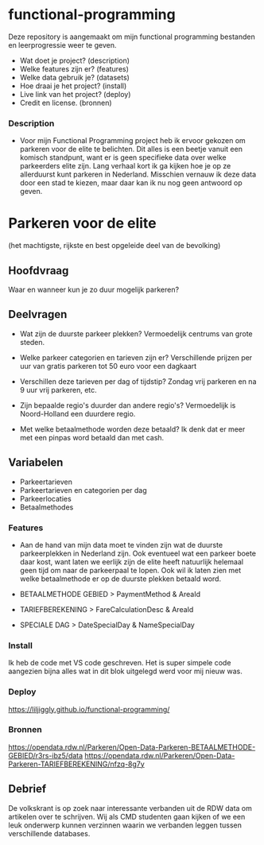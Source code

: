 # functional-programming
Deze repository is aangemaakt om mijn functional programming bestanden en leerprogressie weer te geven.

- Wat doet je project? (description)
- Welke features zijn er? (features)
- Welke data gebruik je? (datasets)
- Hoe draai je het project? (install)
- Live link van het project? (deploy)
- Credit en license. (bronnen)


### Description

- Voor mijn Functional Programming project heb ik ervoor gekozen om parkeren voor de elite te belichten. Dit alles is een beetje vanuit een komisch standpunt, want er is geen specifieke data over welke parkeerders elite zijn. Lang verhaal kort ik ga kijken hoe je op ze allerduurst kunt parkeren in Nederland. Misschien vernauw ik deze data door een stad te kiezen, maar daar kan ik nu nog geen antwoord op geven.

# Parkeren voor de elite
(het machtigste, rijkste en best opgeleide deel van de bevolking)

## Hoofdvraag
Waar en wanneer kun je zo duur mogelijk parkeren? 

## Deelvragen
* Wat zijn de duurste parkeer plekken?
Vermoedelijk centrums van grote steden.

* Welke parkeer categorien en tarieven zijn er?
Verschillende prijzen per uur van gratis parkeren tot 50 euro voor een dagkaart

* Verschillen deze tarieven per dag of tijdstip?
Zondag vrij parkeren en na 9 uur vrij parkeren, etc.

* Zijn bepaalde regio's duurder dan andere regio's?
Vermoedelijk is Noord-Holland een duurdere regio.

* Met welke betaalmethode worden deze betaald?
Ik denk dat er meer met een pinpas word betaald dan met cash.

## Variabelen
* Parkeertarieven
* Parkeertarieven en categorien per dag
* Parkeerlocaties
* Betaalmethodes



### Features

- Aan de hand van mijn data moet te vinden zijn wat de duurste parkeerplekken in Nederland zijn. Ook eventueel wat een parkeer boete daar kost, want laten we eerlijk zijn de elite heeft natuurlijk helemaal geen tijd om naar de parkeerpaal te lopen. Ook wil ik laten zien met welke betaalmethode er op de duurste plekken betaald word. 

- BETAALMETHODE GEBIED > PaymentMethod & AreaId
- TARIEFBEREKENING > FareCalculationDesc & AreaId
- SPECIALE DAG > DateSpecialDay & NameSpecialDay

### Install

Ik heb de code met VS code geschreven. Het is super simpele code aangezien bijna alles wat in dit blok uitgelegd werd voor mij nieuw was.

### Deploy

https://liljiggly.github.io/functional-programming/

### Bronnen

https://opendata.rdw.nl/Parkeren/Open-Data-Parkeren-BETAALMETHODE-GEBIED/r3rs-ibz5/data
https://opendata.rdw.nl/Parkeren/Open-Data-Parkeren-TARIEFBEREKENING/nfzq-8g7y

## Debrief

De volkskrant is op zoek naar interessante verbanden uit de RDW data om artikelen over te schrijven. Wij als CMD studenten gaan kijken of we een leuk onderwerp kunnen verzinnen waarin we verbanden leggen tussen verschillende databases.


 

